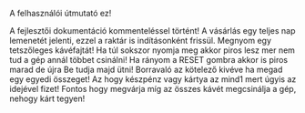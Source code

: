 A felhasználói útmutató ez!

A fejlesztői dokumentáció kommenteléssel történt!
A vásárlás egy teljes nap lemenetét jelenti, ezzel a raktár is indításonként frissül.
Megnyom egy tetszőleges kávéfajtát!
Ha túl sokszor nyomja meg akkor piros lesz mer nem tud a gép annál többet csinálni!
Ha rányom a RESET gombra akkor is piros marad de újra Be tudja majd ütni!
Borravaló az kötelező kivéve ha megad egy egyedi összeget!
Az hogy készpénz vagy kártya az mind1 mert úgyis az idejével fizet!
Fontos hogy megvárja míg az összes kávét megcsinálja a gép, nehogy kárt tegyen!
